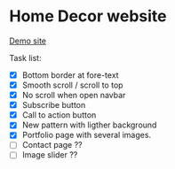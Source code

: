 # Home Decor website

[Demo site](https://home-decor-1a80fb.netlify.app/)

Task list:

- [x] Bottom border at fore-text
- [x] Smooth scroll / scroll to top
- [x] No scroll when open navbar
- [x] Subscribe button
- [x] Call to action button
- [x] New pattern with ligther background
- [x] Portfolio page with several images.
- [ ] Contact page ??
- [ ] Image slider ??
